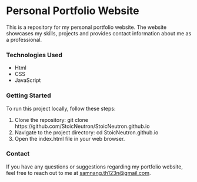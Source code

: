 <h1>Personal Portfolio Website</h1>

This is a repository for my personal portfolio website. The website showcases my skills, projects and provides contact information about me as a professional.

<h3>Technologies Used</h3>

<ul>
  <li>Html</li>
  <li>CSS</li>
  <li>JavaScript</li>
</ul>

<h3>Getting Started</h3>

To run this project locally, follow these steps:
<ol>
  <li>Clone the repository: git clone https://github.com/StoicNeutron/StoicNeutron.github.io</li>
  <li>Navigate to the project directory: cd StoicNeutron.github.io</li>
  <li>Open the index.html file in your web browser.</li>
</ol>

<h3>Contact</h3>

If you have any questions or suggestions regarding my portfolio website, feel free to reach out to me at samnang.th123n@gmail.com.

    
